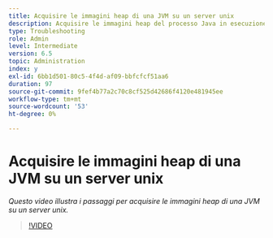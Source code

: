 ```yaml
---
title: Acquisire le immagini heap di una JVM su un server unix
description: Acquisire le immagini heap del processo Java in esecuzione su un server unix
type: Troubleshooting
role: Admin
level: Intermediate
version: 6.5
topic: Administration
index: y
exl-id: 6bb1d501-80c5-4f4d-af09-bbfcfcf51aa6
duration: 97
source-git-commit: 9fef4b77a2c70c8cf525d42686f4120e481945ee
workflow-type: tm+mt
source-wordcount: '53'
ht-degree: 0%

---
```


# Acquisire le immagini heap di una JVM su un server unix

*Questo video illustra i passaggi per acquisire le immagini heap di una JVM su un server unix.*

>[!VIDEO](https://video.tv.adobe.com/v/335489?quality=12&learn=on)
